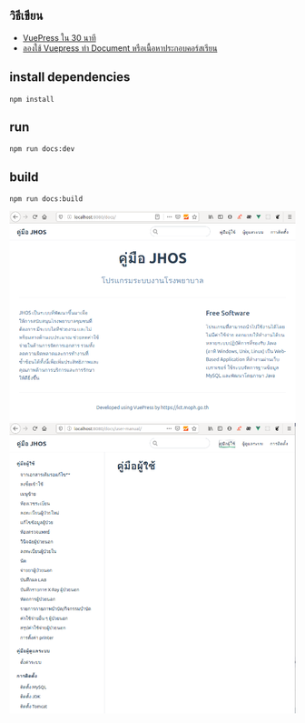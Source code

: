 ## วิธีเขียน
- [VuePress ใน 30 นาที](https://www.khomkrit.com/blog/2019-07-01-vuepress-quicklook.html)
- [ลองใช้ Vuepress ทำ Document หรือเนื้อหาประกอบคอร์สเรียน](https://devahoy.com/blog/2019/11/documentation-with-vuepress/)

## install dependencies
```
npm install
```

## run
```
npm run docs:dev
```

## build
```
npm run docs:build
```

![](screenshot.png)
![](screenshot_1.png)
